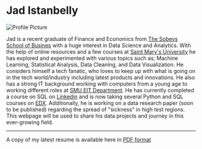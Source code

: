 Jad Istanbelly
===
![Profile Picture](https://user-images.githubusercontent.com/91966083/156908645-01ad285d-de48-44fe-b43b-a813a576ea68.png)

Jad is a recent graduate of Finance and Economics from [The Sobeys School of Busines](https://www.smu.ca/academics/sobey/welcome.html) with a huge interest in Data Science and Analytics. With the help of online resources and a few courses at [Saint Mary's University](https://www.smu.ca/) he has explored and experimented with various topics such as; Machine Learning, Statistical Analysis, Data Cleaning, and Data Visualization. He considers himself a tech fanatic, who loves to keep up with what is going on in the tech world/industry including latest products and innovations. He also has a strong IT background working with computers from a young age to working different roles at [SMU EIT Department](https://www.smu.ca/academics/enterprise-information-technology.html). He has currently completed a course on SQL on [Linkedin](https://www.linkedin.com/learning/certificates/da3424294c57873b985f3648173fe97f9de81e96c728f35552bfa9fa62460a22?trk=share_certificate) and is now taking several Python and SQL courses on [EDX](https://www.edx.org/). Additionally, he is working on a data research paper (soon to be published) regarding the spread of "sickness" in high test regions. This webpage will be used to share his data projects and journey in this ever-growing field.

--- 

A copy of my latest resume is available here in [PDF format](https://github.com/jadistanbelly/jadistanbelly.github.io/raw/main/CV.pdf)




